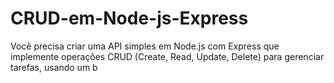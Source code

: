 # CRUD-em-Node-js-Express
Você precisa criar uma API simples em Node.js com Express que implemente operações CRUD (Create, Read, Update, Delete) para gerenciar tarefas, usando um b
